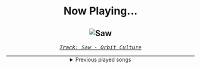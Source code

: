 <div align="center"> 
<h1>Now Playing...</h1>

![Saw](https://i.scdn.co/image/ab67616d00001e028f587f88a75a7b4a492066f8)
--
_<samp><a href="https://open.spotify.com/track/4HPrgYRpShQ7da64ssK3xP">Track: Saw - Orbit Culture</a></samp>_

<div style="border: 1px #4B5054 solid"></div>
<details>
  <summary>
    Previous played songs
  </summary>
  <table>
    <thead>
      <tr>
        <th>
          Artist
        </th>
        <th>
          Song
        </th>
        <th>
          Link
        </th>
      </tr>
    </thead>
    <tbody>
      <tr><td>Orbit Culture</td><td>Saw</td><td><a href="https://open.spotify.com/track/4HPrgYRpShQ7da64ssK3xP">https://open.spotify.com/track/4HPrgYRpShQ7da64ssK3xP</a></td></tr><tr><td>Orbit Culture</td><td>Redfog</td><td><a href="https://open.spotify.com/track/24iBRrfYfUjhq8dhBLTQwm">https://open.spotify.com/track/24iBRrfYfUjhq8dhBLTQwm</a></td></tr><tr><td>Soilwork</td><td>This Momentary Bliss</td><td><a href="https://open.spotify.com/track/5odfuh1BfM0Ea9Xs8Oe6K9">https://open.spotify.com/track/5odfuh1BfM0Ea9Xs8Oe6K9</a></td></tr><tr><td>Egypt Central</td><td>Hunted</td><td><a href="https://open.spotify.com/track/2o34ml66r7gmwmsIHcg6ym">https://open.spotify.com/track/2o34ml66r7gmwmsIHcg6ym</a></td></tr><tr><td>Dark Tranquillity</td><td>Atoma</td><td><a href="https://open.spotify.com/track/4HlVUapocBDBqkPtET2knz">https://open.spotify.com/track/4HlVUapocBDBqkPtET2knz</a></td></tr><tr><td>Black Veil Brides</td><td>Bleeders</td><td><a href="https://open.spotify.com/track/3KprCokhFBVLLGyQVu5XaN">https://open.spotify.com/track/3KprCokhFBVLLGyQVu5XaN</a></td></tr><tr><td>Motionless In White</td><td>Werewolf</td><td><a href="https://open.spotify.com/track/1e1rQNYCZToyBDDka1Io34">https://open.spotify.com/track/1e1rQNYCZToyBDDka1Io34</a></td></tr><tr><td>Sabaton</td><td>Lady of the Dark</td><td><a href="https://open.spotify.com/track/55gQTPtDdhgXcrxeE95K7l">https://open.spotify.com/track/55gQTPtDdhgXcrxeE95K7l</a></td></tr><tr><td>Conquer Divide</td><td>welcome2paradise</td><td><a href="https://open.spotify.com/track/6i4p6ySFg8PRJvgwvMgcqZ">https://open.spotify.com/track/6i4p6ySFg8PRJvgwvMgcqZ</a></td></tr><tr><td>Evanescence</td><td>Tourniquet</td><td><a href="https://open.spotify.com/track/46fyLy4W9HhAkcb67kLaAV">https://open.spotify.com/track/46fyLy4W9HhAkcb67kLaAV</a></td></tr><tr><td>In Flames</td><td>I Am Above</td><td><a href="https://open.spotify.com/track/2t1G0rDxUY9zjML3f5mObb">https://open.spotify.com/track/2t1G0rDxUY9zjML3f5mObb</a></td></tr><tr><td>Annisokay</td><td>Calamity</td><td><a href="https://open.spotify.com/track/2BhO5MD5myhWXL82di1W8v">https://open.spotify.com/track/2BhO5MD5myhWXL82di1W8v</a></td></tr><tr><td>Sabaton</td><td>Stormtroopers</td><td><a href="https://open.spotify.com/track/7cUHFTxJhxtZ5tpY34SMRw">https://open.spotify.com/track/7cUHFTxJhxtZ5tpY34SMRw</a></td></tr><tr><td>Any Given Day</td><td>Apocalypse</td><td><a href="https://open.spotify.com/track/0083fkvvInjG9Uh6NVB0ru">https://open.spotify.com/track/0083fkvvInjG9Uh6NVB0ru</a></td></tr><tr><td>Jeris Johnson</td><td>Battling My Demons</td><td><a href="https://open.spotify.com/track/0OuvMbIdvi9d2Ucsk1poS0">https://open.spotify.com/track/0OuvMbIdvi9d2Ucsk1poS0</a></td></tr><tr><td>Annisokay</td><td>Human</td><td><a href="https://open.spotify.com/track/2DadCsA57rCAfroNC9Wqo5">https://open.spotify.com/track/2DadCsA57rCAfroNC9Wqo5</a></td></tr><tr><td>Motionless In White</td><td>Holding on to Smoke</td><td><a href="https://open.spotify.com/track/0CRXtwDkyX0VpkDcaTtG99">https://open.spotify.com/track/0CRXtwDkyX0VpkDcaTtG99</a></td></tr><tr><td>Orbit Culture</td><td>Alienated</td><td><a href="https://open.spotify.com/track/2XYiG3Hk8npxB78QbN5gqA">https://open.spotify.com/track/2XYiG3Hk8npxB78QbN5gqA</a></td></tr><tr><td>Meshuggah</td><td>The Abysmal Eye</td><td><a href="https://open.spotify.com/track/7Iogi1NuInEAxMBOreCB3b">https://open.spotify.com/track/7Iogi1NuInEAxMBOreCB3b</a></td></tr><tr><td>Electric Callboy</td><td>Mindreader</td><td><a href="https://open.spotify.com/track/0qdzdBNLU6BAxTCt8FLptu">https://open.spotify.com/track/0qdzdBNLU6BAxTCt8FLptu</a></td></tr>
    </tbody>
  </table>
</details>

</div>
